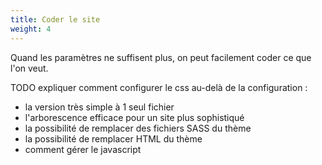 ```yaml
---
title: Coder le site
weight: 4
---
```


Quand les paramètres ne suffisent plus, on peut facilement coder ce que l'on veut.

TODO expliquer comment configurer le css au-delà de la configuration :
- la version très simple à 1 seul fichier
- l'arborescence efficace pour un site plus sophistiqué
- la possibilité de remplacer des fichiers SASS du thème
- la possibilité de remplacer HTML du thème
- comment gérer le javascript